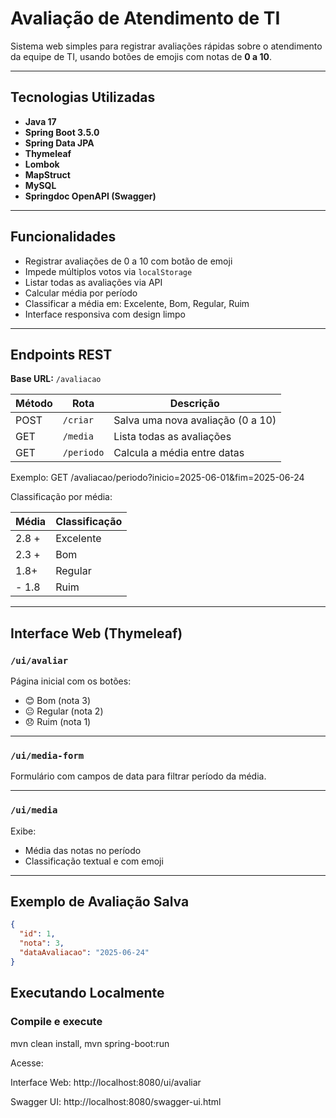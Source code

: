 #  Avaliação de Atendimento de TI

Sistema web simples para registrar avaliações rápidas sobre o atendimento da equipe de TI, usando botões de emojis com notas de **0 a 10**.

---

##  Tecnologias Utilizadas

- **Java 17**
- **Spring Boot 3.5.0**
- **Spring Data JPA**
- **Thymeleaf**
- **Lombok**
- **MapStruct**
- **MySQL**
- **Springdoc OpenAPI (Swagger)**

---

##  Funcionalidades

- Registrar avaliações de 0 a 10 com botão de emoji
- Impede múltiplos votos via `localStorage`
- Listar todas as avaliações via API
- Calcular média por período
- Classificar a média em: Excelente, Bom, Regular, Ruim
- Interface responsiva com design limpo

---
##  Endpoints REST

**Base URL:** `/avaliacao`

| Método | Rota              | Descrição                           |
|--------|-------------------|-------------------------------------|
| POST   | `/criar`          | Salva uma nova avaliação (0 a 10)  |
| GET    | `/media`          | Lista todas as avaliações          |
| GET    | `/periodo`        | Calcula a média entre datas        |

Exemplo: GET /avaliacao/periodo?inicio=2025-06-01&fim=2025-06-24


Classificação por média:

| Média | Classificação |
|-------|----------------|
| 2.8 + | Excelente     |
| 2.3 + | Bom           |
| 1.8+  | Regular       |
| - 1.8 | Ruim         |

---

##  Interface Web (Thymeleaf)

### `/ui/avaliar`

Página inicial com os botões:

- 😊 Bom (nota 3)
- 😐 Regular (nota 2)
- 😞 Ruim (nota 1)



---

### `/ui/media-form`

Formulário com campos de data para filtrar período da média.

---

### `/ui/media`

Exibe:

- Média das notas no período
- Classificação textual e com emoji

---

##  Exemplo de Avaliação Salva

```json
{
  "id": 1,
  "nota": 3,
  "dataAvaliacao": "2025-06-24"
}

```

## Executando Localmente

### Compile e execute
mvn clean install,
mvn spring-boot:run

Acesse:

Interface Web: http://localhost:8080/ui/avaliar

Swagger UI: http://localhost:8080/swagger-ui.html











